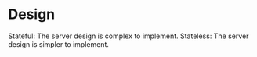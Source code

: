 # Design

Stateful: The server design is complex to implement.
Stateless: The server design is simpler to implement.